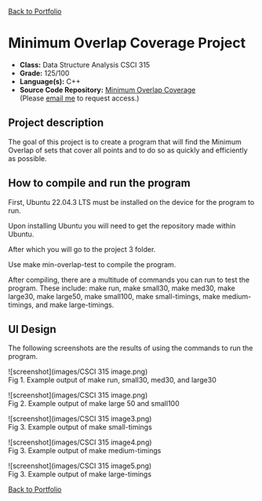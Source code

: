 [Back to Portfolio](./)

Minimum Overlap Coverage Project
===============

-   **Class:** Data Structure Analysis CSCI 315
-   **Grade:** 125/100
-   **Language(s):** C++
-   **Source Code Repository:** [Minimum Overlap Coverage](https://github.com/Wesasaurus/CSCI-315-2024-Spring/tree/master/project3)  
    (Please [email me](mailto:wlcassel@csustudent.net?subject=GitHub%20Access) to request access.)

## Project description

The goal of this project is to create a program that will find the Minimum Overlap of sets that cover all points and to do so as quickly and efficiently as possible.

## How to compile and run the program

First, Ubuntu 22.04.3 LTS must be installed on the device for the program to run.

Upon installing Ubuntu you will need to get the repository made within Ubuntu.

After which you will go to the project 3 folder.

Use make min-overlap-test to compile the program.

After compiling, there are a multitude of commands you can run to test the program. These include: make run, make small30, make med30, make large30, make large50, make small100, make small-timings, make medium-timings, and make large-timings.

## UI Design

The following screenshots are the results of using the commands to run the program.

![screenshot](images/CSCI 315 image.png)  
Fig 1. Example output of make run, small30, med30, and large30

![screenshot](images/CSCI 315 image.png)  
Fig 2. Example output of make large 50 and small100

![screenshot](images/CSCI 315 image3.png)  
Fig 3. Example output of make small-timings

![screenshot](images/CSCI 315 image4.png)  
Fig 3. Example output of make medium-timings

![screenshot](images/CSCI 315 image5.png)  
Fig 3. Example output of make large-timings

[Back to Portfolio](./)
